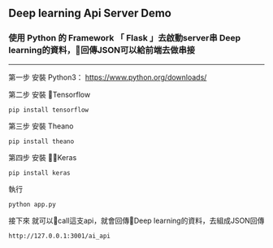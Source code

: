 ## Deep learning Api Server Demo

### 使用 Python 的 Framework 「 Flask 」去啟動server串 Deep learning的資料，回傳JSON可以給前端去做串接
---

第一步
安裝 Python3： https://www.python.org/downloads/


第二步 
安裝 Tensorflow
```
pip install tensorflow
```

第三步 
安裝 Theano
```
pip install theano
```

第四步 
安裝 Keras
```
pip install keras
```

執行 
```
python app.py
```

接下來 就可以call這支api，就會回傳Deep learning的資料，去組成JSON回傳
```
http://127.0.0.1:3001/ai_api 
```
